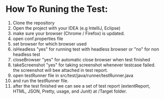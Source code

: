 # How To Runing the Test:
1. Clone the repository
2. Open the project with your IDEA (e.g IntelliJ, Eclipse)
3. make sure your browser (Chrome / Firefox) is updated.
4. open conf.properties file
5. set browser for which browser used
6. isHeadless "yes" for running test with headless browser or "no" for non headless test
7. closeBrowser "yes" for automatic close browser when test finished
8. takeScreenshot "yes" for taking screenshot whenever testcase failed. the screenshot will bee attached in test report.
9. open testRunner file in src/test/java/runner/testRunner.java
10. and run the testRunner file.
11. after the test finished we can see a set of test report (extentReport, HTML, JSON, Pretty, usage, and Junit) at /Target folder. 
